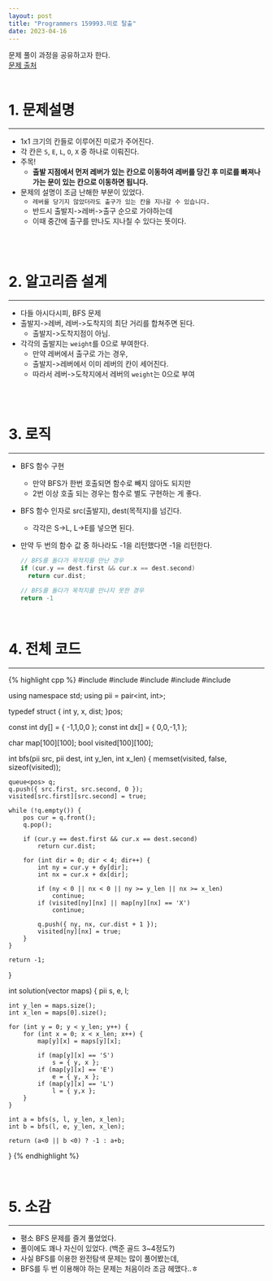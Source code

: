```yaml
---
layout: post
title: "Programmers 159993.미로 탈출"
date: 2023-04-16
---
```



문제 풀이 과정을 공유하고자 한다. <br/>
[문제 출처](https://school.programmers.co.kr/learn/courses/30/lessons/159993) <br/><br/>

# 1. 문제설명
<hr>

- 1x1 크기의 칸들로 이루어진 미로가 주어진다.
- 각 칸은 `S`, `E`, `L`, `O`, `X` 중 하나로 이뤄진다.
- 주목! 
  - **출발 지점에서 먼저 레버가 있는 칸으로 이동하여 레버를 당긴 후 미로를 빠져나가는 문이 있는 칸으로 이동하면 됩니다.**
- 문제의 설명이 조금 난해한 부분이 있었다.
  - `레버를 당기지 않았더라도 출구가 있는 칸을 지나갈 수 있습니다.`
  - 반드시 출발지->레버->출구 순으로 가야하는데 
  - 이때 중간에 출구를 만나도 지나칠 수 있다는 뜻이다.


<br/><br/>

# 2. 알고리즘 설계
<hr>

- 다들 아시다시피, BFS 문제
- 출발지->레버, 레버->도착지의 최단 거리를 합쳐주면 된다.
  - 출발지->도착지점이 아님.
- 각각의 출발지는 `weight`를 0으로 부여한다.
  - 만약 레버에서 출구로 가는 경우, 
  - 출발지->레버에서 이미 레버의 칸이 세어진다.
  - 따라서 레버->도착지에서 레버의 `weight`는 0으로 부여

<br/><br/>

# 3. 로직
<hr>

- BFS 함수 구현
  - 만약 BFS가 한번 호출되면 함수로 빼지 않아도 되지만
  - 2번 이상 호출 되는 경우는 함수로 별도 구현하는 게 좋다.
- BFS 함수 인자로 src(출발지), dest(목적지)를 넘긴다.
  - 각각은 S->L, L->E를 넣으면 된다.
- 만약 두 번의 함수 값 중 하나라도 -1을 리턴했다면 -1을 리턴한다.
  
  ```cpp
  // BFS를 돌다가 목적지를 만난 경우
  if (cur.y == dest.first && cur.x == dest.second)
    return cur.dist;

  // BFS를 돌다가 목적지를 만나지 못한 경우
  return -1
  ```


<br/>

# 4. 전체 코드
<hr>

{% highlight cpp %}
#include <string>
#include <vector>
#include <queue>
#include <cstring>
#include <iostream>

using namespace std;
using pii = pair<int, int>;

typedef struct {
    int y, x, dist;
}pos;

const int dy[] = { -1,1,0,0 };
const int dx[] = { 0,0,-1,1 };

char map[100][100];
bool visited[100][100];

int bfs(pii src, pii dest, int y_len, int x_len) {
    memset(visited, false, sizeof(visited));

    queue<pos> q;
    q.push({ src.first, src.second, 0 });
    visited[src.first][src.second] = true;

    while (!q.empty()) {
        pos cur = q.front();
        q.pop();

        if (cur.y == dest.first && cur.x == dest.second)
            return cur.dist;

        for (int dir = 0; dir < 4; dir++) {
            int ny = cur.y + dy[dir];
            int nx = cur.x + dx[dir];

            if (ny < 0 || nx < 0 || ny >= y_len || nx >= x_len)
                continue;
            if (visited[ny][nx] || map[ny][nx] == 'X')
                continue;

            q.push({ ny, nx, cur.dist + 1 });
            visited[ny][nx] = true;
        }
    }

    return -1;
}

int solution(vector<string> maps) {
    pii s, e, l;

    int y_len = maps.size();
    int x_len = maps[0].size();

    for (int y = 0; y < y_len; y++) {
        for (int x = 0; x < x_len; x++) {
            map[y][x] = maps[y][x];

            if (map[y][x] == 'S')
                s = { y, x };
            if (map[y][x] == 'E')
                e = { y, x };
            if (map[y][x] == 'L')
                l = { y,x };
        }
    }

    int a = bfs(s, l, y_len, x_len);
    int b = bfs(l, e, y_len, x_len);

    return (a<0 || b <0) ? -1 : a+b;
}
{% endhighlight %}

<br/>


# 5. 소감
<hr>

- 평소 BFS 문제를 즐겨 풀었었다.
- 풀이에도 꽤나 자신이 있었다. (백준 골드 3~4정도?)
- 사실 BFS를 이용한 완전탐색 문제는 많이 풀어봤는데,
- BFS를 두 번 이용해야 하는 문제는 처음이라 조금 헤맸다..ㅎ